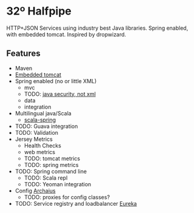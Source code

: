 32º Halfpipe
====================

HTTP+JSON Services using industry best Java libraries.
Spring enabled, with embedded tomcat.  Inspired by dropwizard.

Features
-----
- Maven
- [Embedded tomcat](http://tomcat.apache.org/maven-plugin-2/executable-war-jar.html)
- Spring enabled (no or little XML)
    - mvc
    - TODO: [java security, not xml](http://blog.springsource.org/2011/08/01/spring-security-configuration-with-scala/)
    - data
    - integration
- Multilingual java/Scala
    - [scala-spring](https://github.com/ewolff/scala-spring)
- TODO: Guava integration
- TODO: Validation
- Jersey Metrics
    - Health Checks
    - web metrics
    - TODO: tomcat metrics
    - TODO: spring metrics
- TODO: Spring command line
    - TODO: Scala repl
    - TODO: Yeoman integration
- Config [Archaius](https://github.com/Netflix/archaius)
    - TODO: proxies for config classes?
- TODO: Service registry and loadbalancer [Eureka](https://github.com/Netflix/eureka)